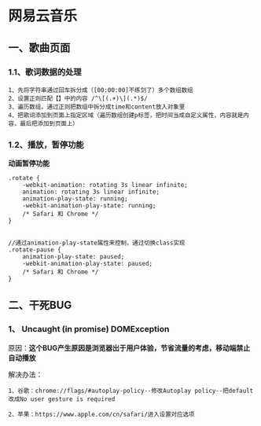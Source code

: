 # 网易云音乐

## 一、歌曲页面

### 1.1、歌词数据的处理

```
1、先将字符串通过回车拆分成（[00:00:00]不练剑了）多个数组数组
2、设置正则匹配【】中的内容 /^\[(.+)\](.*)$/
3、遍历数组，通过正则把数组中拆分成time和content放入对象里
4、把歌词添加到页面上指定区域（遍历数组创建p标签，把时间当成自定义属性，内容就是内容，最后把添加到页面上）
```

### 1.2、播放，暂停功能

**动画暂停功能**

```
.rotate {
    -webkit-animation: rotating 3s linear infinite;
    animation: rotating 3s linear infinite;
    animation-play-state: running;
    -webkit-animation-play-state: running;
    /* Safari 和 Chrome */
}


//通过animation-play-state属性来控制，通过切换class实现
.rotate-pause {
    animation-play-state: paused;
    -webkit-animation-play-state: paused;
    /* Safari 和 Chrome */
}
```

## 二、干死BUG

### 1、 Uncaught (in promise) DOMException

原因：**这个BUG产生原因是浏览器出于用户体验，节省流量的考虑，移动端禁止自动播放**

解决办法：

```
1、谷歌：chrome://flags/#autoplay-policy--修改Autoplay policy--把default改成No user gesture is required

2、苹果：https://www.apple.com/cn/safari/进入设置对应选项
```

